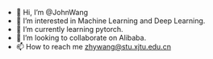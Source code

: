 - 👋 Hi, I’m @JohnWang
- 👀 I’m interested in Machine Learning and Deep Learning.
- 🌱 I’m currently learning pytorch.
- 💞️ I’m looking to collaborate on Alibaba.
- 📫 How to reach me zhywang@stu.xjtu.edu.cn

<!---
Crystal-wzy/Crystal-wzy is a ✨ special ✨ repository because its `README.md` (this file) appears on your GitHub profile.
You can click the Preview link to take a look at your changes.
--->

